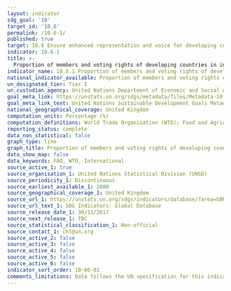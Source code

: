 ```yaml
---
layout: indicator
sdg_goal: '10'
target_id: '10.6'
permalink: /10-6-1/
published: true
target: 10.6 Ensure enhanced representation and voice for developing countries in decision-making in global international economic and financial institutions in order to deliver more effective, credible, accountable and legitimate institutions
indicator: 10.6.1
title: >-
  Proportion of members and voting rights of developing countries in international organizations
indicator_name: 10.6.1 Proportion of members and voting rights of developing countries in international organizations
national_indicator_available: Proportion of members and voting rights of developing countries in international organizations
un_designated_tier: Tier I
un_custodian_agency: United Nations Department of Economic and Social Affairs (DESA) / Financing for Development Office (FFDO)
goal_meta_link: https://unstats.un.org/sdgs/metadata/files/Metadata-10-06-01.pdf
goal_meta_link_text: United Nations Sustainable Development Goals Metadata (PDF 201 KB)
national_geographical_coverage: United Kingdom
computation_units: Percentage (%)
computation_definitions: World Trade Organisation (WTO); Food and Agriculture Organisation (FAO)
reporting_status: complete
data_non_statistical: false
graph_type: line
graph_title: Proportion of members and voting rights of developing countries in international organizations
data_show_map: false
data_keywords: FAO, WTO, International
source_active_1: true
source_organisation_1: United Nations Statistical Division (UNSD)
source_periodicity_1: Discontinuous
source_earliest_available_1: 2000
source_geographical_coverage_1: United Kingdom
source_url_1: https://unstats.un.org/sdgs/indicators/database/?area=GBR
source_url_text_1: SDG Indicators: Global Database
source_release_date_1: 30/11/2017
source_next_release_1: TBC
source_statistical_classification_1: Non-official
source_contact_1: chl@un.org
source_active_2: false
source_active_3: false
source_active_4: false
source_active_5: false
source_active_6: false
indicator_sort_order: 10-06-01
comments_limitations: Data follows the UN specification for this indicator. This indicator has been identified in collaboration with topic experts.
---
```

